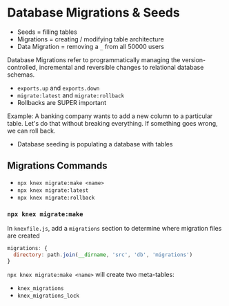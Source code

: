 # Database Migrations & Seeds

* Seeds = filling tables
* Migrations = creating / modifying table architecture
* Data Migration = removing a `_` from all 50000 users

Database Migrations refer to programmatically managing the version-controlled, incremental and reversible changes to relational database schemas.
* `exports.up` and `exports.down`
* `migrate:latest` and `migrate:rollback`
* Rollbacks are SUPER important

Example: A banking company wants to add a new column to a particular table. Let's do that without breaking everything. If something goes wrong, we can roll back.

* Database seeding is populating a database with tables

## Migrations Commands

- `npx knex migrate:make <name>`
- `npx knex migrate:latest`
- `npx knex migrate:rollback`

### `npx knex migrate:make`

In `knexfile.js`, add a `migrations` section to determine where migration files are created

```js
migrations: {
  directory: path.join(__dirname, 'src', 'db', 'migrations')
}
```

`npx knex migrate:make <name>` will create two meta-tables:
* `knex_migrations`
* `knex_migrations_lock`